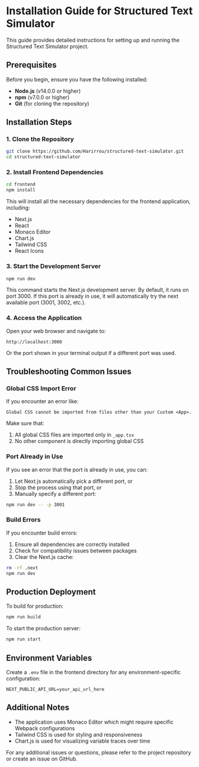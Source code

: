 # Installation Guide for Structured Text Simulator

This guide provides detailed instructions for setting up and running the Structured Text Simulator project.

## Prerequisites

Before you begin, ensure you have the following installed:

- **Node.js** (v14.0.0 or higher)
- **npm** (v7.0.0 or higher)
- **Git** (for cloning the repository)

## Installation Steps

### 1. Clone the Repository

```bash
git clone https://github.com/Harirrou/structured-text-simulator.git
cd structured-text-simulator
```

### 2. Install Frontend Dependencies

```bash
cd frontend
npm install
```

This will install all the necessary dependencies for the frontend application, including:
- Next.js
- React
- Monaco Editor
- Chart.js
- Tailwind CSS
- React Icons

### 3. Start the Development Server

```bash
npm run dev
```

This command starts the Next.js development server. By default, it runs on port 3000. If this port is already in use, it will automatically try the next available port (3001, 3002, etc.).

### 4. Access the Application

Open your web browser and navigate to:
```
http://localhost:3000
```

Or the port shown in your terminal output if a different port was used.

## Troubleshooting Common Issues

### Global CSS Import Error

If you encounter an error like:

```
Global CSS cannot be imported from files other than your Custom <App>. 
```

Make sure that:
1. All global CSS files are imported only in `_app.tsx`
2. No other component is directly importing global CSS

### Port Already in Use

If you see an error that the port is already in use, you can:

1. Let Next.js automatically pick a different port, or
2. Stop the process using that port, or
3. Manually specify a different port:

```bash
npm run dev -- -p 3001
```

### Build Errors

If you encounter build errors:

1. Ensure all dependencies are correctly installed
2. Check for compatibility issues between packages
3. Clear the Next.js cache:

```bash
rm -rf .next
npm run dev
```

## Production Deployment

To build for production:

```bash
npm run build
```

To start the production server:

```bash
npm run start
```

## Environment Variables

Create a `.env` file in the frontend directory for any environment-specific configuration:

```
NEXT_PUBLIC_API_URL=your_api_url_here
```

## Additional Notes

- The application uses Monaco Editor which might require specific Webpack configurations
- Tailwind CSS is used for styling and responsiveness
- Chart.js is used for visualizing variable traces over time

For any additional issues or questions, please refer to the project repository or create an issue on GitHub.
